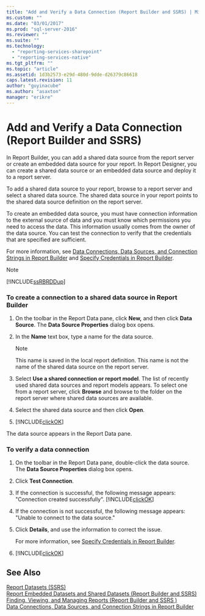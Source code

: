 ```yaml
---
title: "Add and Verify a Data Connection (Report Builder and SSRS) | Microsoft Docs"
ms.custom: ""
ms.date: "03/01/2017"
ms.prod: "sql-server-2016"
ms.reviewer: ""
ms.suite: ""
ms.technology: 
  - "reporting-services-sharepoint"
  - "reporting-services-native"
ms.tgt_pltfrm: ""
ms.topic: "article"
ms.assetid: 1d3b2573-e29d-480d-9dde-d26379c86618
caps.latest.revision: 11
author: "guyinacube"
ms.author: "asaxton"
manager: "erikre"
---
```

# Add and Verify a Data Connection (Report Builder and SSRS)
  In Report Builder, you can add a shared data source from the report server or create an embedded data source for your report. In Report Designer, you can create a shared data source or an embedded data source and deploy it to a report server.  
  
 To add a shared data source to your report, browse to a report server and select a shared data source. The shared data source in your report points to the shared data source definition on the report server.  
  
 To create an embedded data source, you must have connection information to the external source of data and you must know which permissions you need to access the data. This information usually comes from the owner of the data source. You can test the connection to verify that the credentials that are specified are sufficient.  
  
 For more information, see [Data Connections, Data Sources, and Connection Strings in Report Builder](http://msdn.microsoft.com/library/7e103637-4371-43d7-821c-d269c2cc1b34) and [Specify Credentials in Report Builder](http://msdn.microsoft.com/library/7412ce68-aece-41c0-8c37-76a0e54b6b53).  
  
> [!NOTE]  
>  [!INCLUDE[ssRBRDDup](../../includes/ssrbrddup-md.md)]  
  
### To create a connection to a shared data source in Report Builder  
  
1.  On the toolbar in the Report Data pane, click **New,** and then click **Data Source**. The **Data Source Properties** dialog box opens.  
  
2.  In the **Name** text box, type a name for the data source.  
  
    > [!NOTE]  
    >  This name is saved in the local report definition. This name is not the name of the shared data source on the report server.  
  
3.  Select **Use a shared connection or report model**. The list of recently used shared data sources and report models appears. To select one from a report server, click **Browse** and browse to the folder on the report server where shared data sources are available.  
  
4.  Select the shared data source and then click **Open**.  
  
5.  [!INCLUDE[clickOK](../../includes/clickok-md.md)]  
  
 The data source appears in the Report Data pane.  
  
### To verify a data connection  
  
1.  On the toolbar in the Report Data pane, double-click the data source. The **Data Source Properties** dialog box opens.  
  
2.  Click **Test Connection**.  
  
3.  If the connection is successful, the following message appears: "Connection created successfully". [!INCLUDE[clickOK](../../includes/clickok-md.md)]  
  
4.  If the connection is not successful, the following message appears: "Unable to connect to the data source."  
  
5.  Click **Details**, and use the information to correct the issue.  
  
     For more information, see [Specify Credentials in Report Builder](http://msdn.microsoft.com/library/7412ce68-aece-41c0-8c37-76a0e54b6b53).  
  
6.  [!INCLUDE[clickOK](../../includes/clickok-md.md)]  
  
## See Also  
 [Report Datasets &#40;SSRS&#41;](../../reporting-services/report-data/report-datasets-ssrs.md)   
 [Report Embedded Datasets and Shared Datasets &#40;Report Builder and SSRS&#41;](../../reporting-services/report-data/report-embedded-datasets-and-shared-datasets-report-builder-and-ssrs.md)   
 [Finding, Viewing, and Managing Reports &#40;Report Builder and SSRS &#41;](../../reporting-services/report-builder/finding-viewing-and-managing-reports-report-builder-and-ssrs.md)   
 [Data Connections, Data Sources, and Connection Strings in Report Builder](http://msdn.microsoft.com/library/7e103637-4371-43d7-821c-d269c2cc1b34)  
  
  